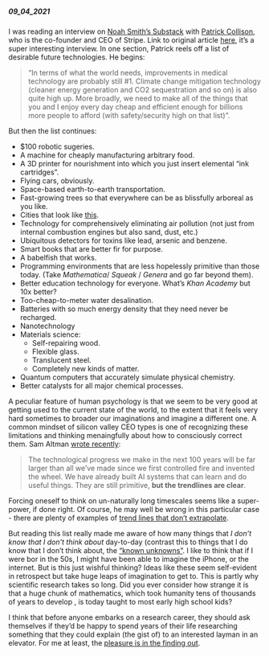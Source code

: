 ##### 09\_04\_2021

I was reading an interview on [Noah Smith’s Substack](NoahPinion) with [Patrick Collison](https://patrickcollison.com), who is the co-founder and CEO of Stripe. Link to original article [here](https://noahpinion.substack.com/p/interview-patrick-collison-co-founder?utm_campaign=Matt%27s%20Thoughts%20In%20Between&utm_medium=email&utm_source=Revue%20newsletter), it’s a super interesting interview. In one section, Patrick reels off a list of desirable future technologies. He begins:

> “In terms of what the world needs, improvements in medical technology are probably still #1. Climate change mitigation technology (cleaner energy generation and CO2 sequestration and so on) is also quite high up. More broadly, we need to make all of the things that you and I enjoy every day cheap and efficient enough for billions more people to afford (with safety/security high on that list)”.

But then the list continues:

*   $100 robotic sugeries.
*   A machine for cheaply manufacturing arbitrary food.
*   A 3D printer for nourishment into which you just insert elemental “ink cartridges”.
*   Flying cars, obviously.
*   Space-based earth-to-earth transportation.
*   Fast-growing trees so that everywhere can be as blissfully arboreal as you like.
*   Cities that look like [this](https://twitter.com/patrickc/status/1214662478883241984).
*   Technology for comprehensively eliminating air pollution (not just from internal combustion engines but also sand, dust, etc.)
*   Ubiquitous detectors for toxins like lead, arsenic and benzene.
*   Smart books that are better fir for purpose.
*   A babelfish that works.
*   Programming environments that are less hopelessly primitive than those today. (Take _Mathematica_/ _Squeak_ / _Genera_ and go far beyond them).
*   Better education technology for everyone. What’s _Khan Academy_ but 10x better?
*   Too-cheap-to-meter water desalination.
*   Batteries with so much energy density that they need never be recharged.
*   Nanotechnology
*   Materials science:
    *   Self-repairing wood.
    *   Flexible glass.
    *   Translucent steel.
    *   Completely new kinds of matter.
*   Quantum computers that accurately simulate physical chemistry.
*   Better catalysts for all major chemical processes.

A peculiar feature of human psychology is that we seem to be very good at getting used to the current state of the world, to the extent that it feels very hard sometimes to broader our imaginations and imagine a different one. A common mindset of silicon valley CEO types is one of recognizing these limitations and thinking menaingfully about how to consciously correct them. Sam Altman [wrote recently](https://moores.samaltman.com):

> The technological progress we make in the next 100 years will be far larger than all we’ve made since we first controlled fire and invented the wheel. We have already built AI systems that can learn and do useful things. They are still primitive, **but the trendlines are clear**.

Forcing oneself to think on un-naturally long timescales seems like a super-power, if done right. Of course, he may well be wrong in this particular case - there are plenty of examples of [trend lines that don’t extrapolate](https://en.wikipedia.org/wiki/Black_swan_theory).

But reading this list really made me aware of how many things that _I don’t know that I don’t think about_ day-to-day (contrast this to things that I do know that I don’t think about, the [“known unknowns”](https://en.wikipedia.org/wiki/There_are_known_knowns). I like to think that if I were bor in the 50s, I might have been able to imagine the iPhone, or the internet. But is this just wishful thinking? Ideas like these seem self-evident in retrospect but take huge leaps of imagination to get to. This is partly why scientific research takes so long. Did you ever consider how strange it is that a huge chunk of mathematics, which took humanity tens of thousands of years to develop , is today taught to most early high school kids?

I think that before anyone embarks on a research career, they should ask themselves if they’d be happy to spend years of their life researching something that they could explain (the gist of) to an interested layman in an elevator. For me at least, the [pleasure is in the finding out](https://en.wikipedia.org/wiki/The_Pleasure_of_Finding_Things_Out).
